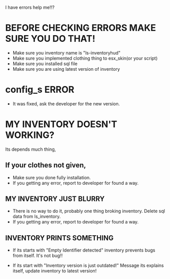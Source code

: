 I have errors help me!!?

# BEFORE CHECKING ERRORS MAKE SURE YOU DO THAT!
- Make sure you inventory name is "ls-inventoryhud"
- Make sure you implemented clothing thing to esx_skin(or your script)
- Make sure you installed sql file
- Make sure you are using latest version of inventory


# config_s ERROR
- It was fixed, ask the developer for the new version.


# MY INVENTORY DOESN'T WORKING?

Its depends much thing,

## If your clothes not given,

- Make sure you done fully installation.
- If you getting any error, report to developer for found a way.

## MY INVENTORY JUST BLURRY

- There is no way to do it, probably one thing broking inventory. Delete sql data from ls_inventory.
- If you getting any error, report to developer for found a way.


## INVENTORY PRINTS SOMETHING

- If its starts with "Empty Identifier detected" inventory prevents bugs from itself. It's not bug!!

- If its start with "Inventory version is just outdated!" Message its explains itself, update inventory to latest version!

